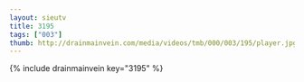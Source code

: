 ```yaml
--- 
layout: sieutv
title: 3195
tags: ["003"]
thumb: http://drainmainvein.com/media/videos/tmb/000/003/195/player.jpg
---
```

{% include drainmainvein key="3195" %} 
